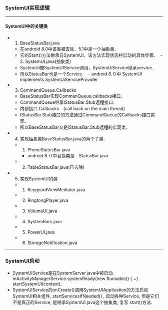 ### SystemUI实现逻辑
***
#### SystemUI中的关键类
  - 1. BaseStatusBar.java
    - 在android 8.0中该类被去除．5.1中是一个抽象类．
    - 它的Start()方法继承自SystemUI，该方法实现状态栏启动的具体步骤．
  - 2. SystemUI.java(抽象类)
    - SystemUi被SystemUIService调用，SystemUiService继承service.
    - 所以StatusBar也是一个Service.
    - android 8.０中 SystemUI　implements SystemUiServiceProvider
    
  - 3. CommandQueue.Callbacks
    - BaseStatusBar实现CommanQueue.callbacks接口．
    - CommandQueue继承IStatusBar.Stub远程接口.
    - 内部接口 Callbacks　(call back on the main thread)
    - IStatusBar.Stub接口的方法通过CommandQueue的Callbacks接口实现．
    - 所以BaseStatusBar又是IStatusBar.Stub远程的实现类．
    
  - 4. 实现抽象类BaseStatusBar.java的两个子类．
    - 1. PhoneStatusBar.java
      - android 8.０中替换类是　StatusBar.java
    - 2. TableStatusBar.java(已去除)
    
  - 5. 实现SystemUI的类
    - 1. KeyguardViewMediator.java
    - 2. RingtongPlayer.java
    - 3. VolumeUI.java
    - 4. SystemBars.java
    - 5. PowerUI.java
    - 6. StorageNotification.java
    
***
### SystemUI启动
  - SystemUIService是在SystemServer.java中被启动.
    mActivityManagerService.systemReady(new Runnable() { ~}
      startSystemUI(context);
  - SystemUIService的onCreate()调用SystemUIApplication的方法启动
    SystemUI相关组件, startServicesIfNeeded() , 启动各种Service,
    但是它们不是真正的Service, 是继承SystemUI.java这个抽象类, 复写
    start()方法.
